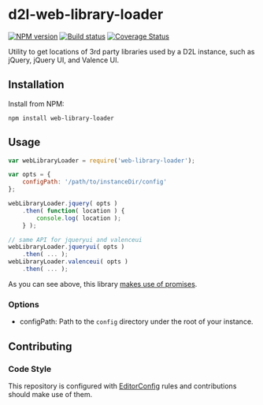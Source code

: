 # d2l-web-library-loader
[![NPM version][npm-image]][npm-url]
[![Build status][ci-image]][ci-url]
[![Coverage Status][coverage-image]][coverage-url]

Utility to get locations of 3rd party libraries used by a D2L instance, such
as jQuery, jQuery UI, and Valence UI.

## Installation

Install from NPM:

```shell
npm install web-library-loader
```

## Usage

```javascript
var webLibraryLoader = require('web-library-loader');

var opts = {
	configPath: '/path/to/instanceDir/config'
};

webLibraryLoader.jquery( opts )
	.then( function( location ) {
		console.log( location );
	} );

// same API for jqueryui and valenceui
webLibraryLoader.jqueryui( opts )
	.then( ... );
webLibraryLoader.valenceui( opts )
	.then( ... );
```

As you can see above, this library [makes use of promises](https://www.npmjs.org/package/q).

### Options
* configPath: Path to the `config` directory under the root of your instance.

## Contributing

### Code Style

This repository is configured with [EditorConfig](http://editorconfig.org) rules and
contributions should make use of them.

[npm-url]: https://npmjs.org/package/web-library-loader
[npm-image]: https://badge.fury.io/js/web-library-loader.png
[ci-image]: https://travis-ci.org/Brightspace/web-library-loader.svg?branch=master
[ci-url]: https://travis-ci.org/Brightspace/web-library-loader
[coverage-image]: https://coveralls.io/repos/Brightspace/web-library-loader/badge.png?branch=master
[coverage-url]: https://coveralls.io/r/Brightspace/web-library-loader?branch=master
